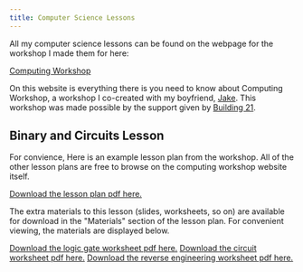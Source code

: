 ```yaml
---
title: Computer Science Lessons
---
```

All my computer science lessons can be found on the webpage for the workshop I made
them for here:

<div class="btn-nav">
<a href="https://www.computing-workshop.com"> Computing Workshop </a>
</div>

On this website is everything there is you need to know about Computing
Workshop, a workshop I co-created with my boyfriend, [Jake](https://www.jerrington.me).
This workshop was made possible by the support given by [Building
21](https://building21.ca).

Binary and Circuits Lesson
--------------------------
For convience, Here is an example lesson plan from the workshop. All of the
other lesson plans are free to browse on the computing workshop website itself.

<object data="/pdf/binary-lp.pdf" type="application/pdf"
class="lp">
 <a href="/pdf/binary-lp.pdf">Download the lesson plan pdf here.</a>
</object>

The extra materials to this lesson (slides, worksheets, so on) are available
for download in the "Materials" section of the lesson plan. For convenient
viewing, the materials are displayed below.

<object data="https://www.computing-workshop.com/pdf/1-ws-gate-review.pdf" type="application/pdf"
class="lp">
 <a href="https://www.computing-workshop.com/pdf/1-ws-gate-review.pdf">Download the logic gate worksheet pdf here.</a>
</object>
<object data="https://www.computing-workshop.com/pdf/1-ws-circuit.pdf" type="application/pdf"
class="lp">
  <a href="https://www.computing-workshop.com/pdf/1-ws-circuit.pdf">Download the circuit worksheet pdf here.</a>
</object>
<object data="https://www.computing-workshop.com/pdf/1-ws-bb-reverse-engineering.pdf" type="application/pdf"
class="lp">
  <a href="https://www.computing-workshop.com/pdf/1-ws-bb-reverse-engineering.pdf">Download the reverse engineering worksheet pdf here.</a>
</object>
